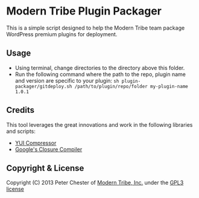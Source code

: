 # Modern Tribe Plugin Packager

This is a simple script designed to help the Modern Tribe team package WordPress premium plugins for deployment.

## Usage

* Using terminal, change directories to the directory above this folder.
* Run the following command where the path to the repo, plugin name and version are specific to your plugin:
`sh plugin-packager/gitdeploy.sh /path/to/plugin/repo/folder my-plugin-name 1.0.1`

## Credits

This tool leverages the great innovations and work in the following libraries and scripts:

* [YUI Compressor](http://yuilibrary.com/)
* [Google's Closure Compiler](https://developers.google.com/closure/compiler/)

## Copyright & License

Copyright (C) 2013 Peter Chester of [Modern Tribe, Inc.](http://tri.be) under the [GPL3 license](http://www.gnu.org/licenses/gpl-3.0.txt)